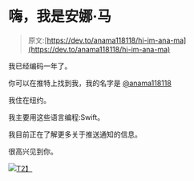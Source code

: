 # 嗨，我是安娜·马

> 原文:[https://dev.to/anama118118/hi-im-ana-ma](https://dev.to/anama118118/hi-im-ana-ma)

我已经编码一年了。

你可以在推特上找到我，我的名字是 [@anama118118](https://twitter.com/anama118118)

我住在纽约。

我主要用这些语言编程:Swift。

我目前正在了解更多关于推送通知的信息。

很高兴见到你。

[![](../Images/1406f61f3c700af5e0eaa4e1b490064a.png)T2】](http://www.youtube.com/watch?feature=player_embedded&v=D08l0X4W-dU<br>%0A)